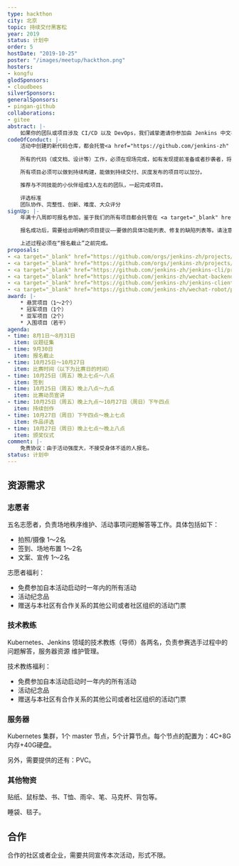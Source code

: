 ```yaml
---
type: hackthon
city: 北京
topic: 持续交付黑客松
year: 2019
status: 计划中
order: 5
hostDate: "2019-10-25"
poster: "/images/meetup/hackthon.png"
hosters:
- kongfu
glodSponsors:
- cloudbees
silverSponsors:
generalSponsors:
- pingan-github
collaborations:
- gitee
abstract: |-
    如果你的团队或项目涉及 CI/CD 以及 DevOps，我们诚挚邀请你参加由 Jenkins 中文社区发起的以 DevOps 为主题的黑客松编程比赛，我们的口号是 Everything as Code（一切皆代码）。该活动为当下金融、能源、政务、交通等场景面临的 IT 挑战提出解决方案，我们希望本次赛事期间您也能够收获业内同行间最有价值的碰撞成果。
codeOfConduct: |-
    活动中创建的新代码仓库，都会托管<a href="https://github.com/jenkins-zh" target="_blank">在 Jenkins 中文社区在 GitHub 上的组织下</a> 。因此，任何人都可以根据对应的开源协议进行修改、分发等。
    
    所有的代码（或文档、设计等）工作，必须在现场完成，如有发现提前准备或者抄袭者，将会被取消当年以及次年的比赛资格。

    所有项目必须可以做到持续构建，能做到持续交付、灰度发布的项目可以加分。

    推荐与不同技能的小伙伴组成3人左右的团队，一起完成项目。

    评选标准
    团队协作、完整性、创新、难度、大众评分
signUp: |-
    年满十八周即可报名参加，鉴于我们的所有项目都会托管在 <a target="_blank" href="https://github.com/jenkins-zh/">GitHub</a> 上，因此，参赛者必须能够熟练地使用 GitHub。而为了能够证明你能够完成本次活动中的项目，当你从下面的项目提议中选定一个后，在报名时必须提供一个与你所选项目相关的、自本活动发布后的、已经合并了的 PR 链接，我们会根据该 PR 链接来决定你的报名是否可以通过。

    报名成功后，需要给出明确的项目提议——要做的具体功能列表、修复的缺陷列表等。请注意，只有审核通过的项目提议才可以在最后的线下活动中继续参加比赛。

    上述过程必须在“报名截止”之前完成。
proposals:
- <a target="_blank" href="https://github.com/orgs/jenkins-zh/projects/3">Kubernetes 插件优化</a><div style="margin-left:50px;">所需技能：Kubernetes、Java</div>
- <a target="_blank" href="https://github.com/orgs/jenkins-zh/projects/4">Jenkins 中文社区网站改版</a><div style="margin-left:50px;">所需技能：Hugo、Markdown、JavaScript、CSS</div>
- <a target="_blank" href="https://github.com/jenkins-zh/jenkins-cli/projects/2">Jenkins 命令行工具</a><div style="margin-left:50px;">所需技能：Golang、Jenkins API</div>
- <a target="_blank" href="https://github.com/jenkins-zh/wechat-backend/projects/1">Jenkins 微信公众号后端服务</a><div style="margin-left:50px;">所需技能：Golang、微信公众号 API</div>
- <a target="_blank" href="https://github.com/jenkins-zh/jenkins-client-java/projects/1">Jenkins Java 语言客户端</a><div style="margin-left:50px;">所需技能：Java、Jenkins API</div>
- <a target="_blank" href="https://github.com/jenkins-zh/wechat-robot/projects/1">微信机器人</a><div style="margin-left:50px;">所需技能：JavaScript</div>
award: |-
    * 悬赏项目（1～2个）
    * 冠军项目（1个）
    * 亚军项目（2个）
    * 入围项目（若干）
agenda:
- time: 8月1日～8月31日
  item: 议题征集
- time: 9月30日
  item: 报名截止
- time: 10月25日～10月27日
  item: 比赛时间（以下为比赛日的时间）
- time: 10月25日（周五）晚上七点～八点
  item: 签到
- time: 10月25日（周五）晚上八点～九点
  item: 比赛动员宣讲
- time: 10月25日（周五）晚上九点～10月27日（周日）下午四点
  item: 持续创作
- time: 10月27日（周日）下午四点～晚上七点
  item: 作品评选
- time: 10月27日（周日）晚上七点～晚上八点
  item: 颁奖仪式
comment: |-
    免责协议：由于活动强度大，不接受身体不适的人报名。
status: 计划中
---
```


## 资源需求

### 志愿者
五名志愿者，负责场地秩序维护、活动事项问题解答等工作。具体包括如下：
* 拍照/摄像 1～2名
* 签到、场地布置 1～2名
* 文案、宣传 1～2名

志愿者福利：
* 免费参加自本活动启动时一年内的所有活动
* 活动纪念品
* 赠送与本社区有合作关系的其他公司或者社区组织的活动门票

### 技术教练
Kubernetes、Jenkins 领域的技术教练（导师）各两名，负责参赛选手过程中的问题解答，服务器资源
维护管理。

技术教练福利：
* 免费参加自本活动启动时一年内的所有活动
* 活动纪念品
* 赠送与本社区有合作关系的其他公司或者社区组织的活动门票

### 服务器
Kubernetes 集群，1个 master 节点，5个计算节点。每个节点的配置为：4C+8G内存+40G硬盘。

另外，需要提供的还有：PVC。

### 其他物资
贴纸、鼠标垫、书、T恤、雨伞、笔、马克杯、背包等。

睡袋、毯子。

## 合作
合作的社区或者企业，需要共同宣传本次活动，形式不限。
